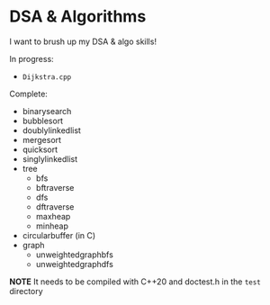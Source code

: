 # DSA & Algorithms

I want to brush up my DSA & algo skills!

In progress:

- `Dijkstra.cpp`

Complete:

- binarysearch
- bubblesort
- doublylinkedlist
- mergesort
- quicksort
- singlylinkedlist
- tree
    - bfs
    - bftraverse
    - dfs
    - dftraverse
    - maxheap
    - minheap
- circularbuffer (in C)
- graph
    - unweightedgraphbfs
    - unweightedgraphdfs

**NOTE** It needs to be compiled with C++20 and doctest.h in the `test` directory
